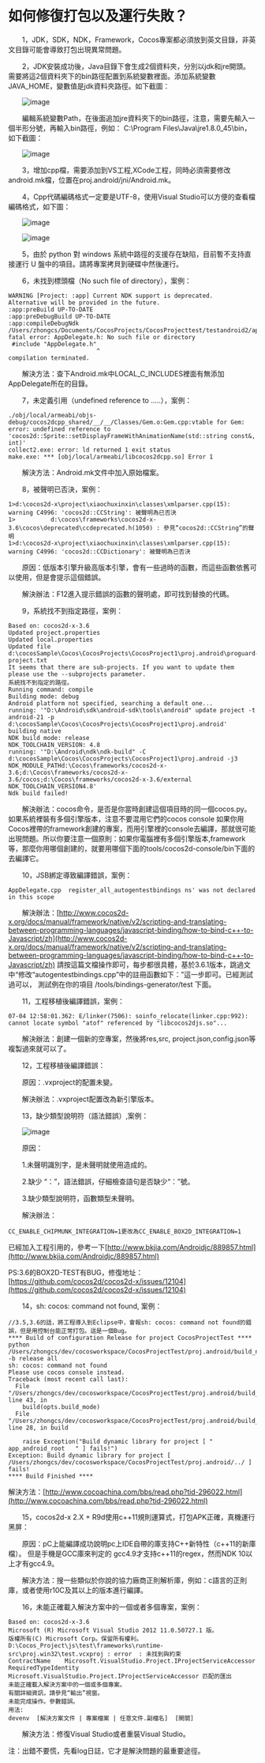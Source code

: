 # 如何修復打包以及運行失敗？ #

&emsp;&emsp;1，JDK，SDK，NDK，Framework，Cocos專案都必須放到英文目錄，非英文目錄可能會導致打包出現異常問題。

&emsp;&emsp;2，JDK安裝成功後，Java目錄下會生成2個資料夾，分別以jdk和jre開頭。需要將這2個資料夾下的bin路徑配置到系統變數裡面。添加系統變數JAVA_HOME，變數值是jdk資料夾路徑。如下截圖：

&emsp;&emsp;![image](res_tw/image0001.png)
 
&emsp;&emsp;編輯系統變數Path，在後面追加jre資料夾下的bin路徑，注意，需要先輸入一個半形分號，再輸入bin路徑，例如： C:\Program Files\Java\jre1.8.0_45\bin，如下截圖：

&emsp;&emsp;![image](res_tw/image0002.png)

&emsp;&emsp;3，增加cpp檔，需要添加到VS工程,XCode工程，同時必須需要修改android.mk檔，位置在proj.android/jni/Android.mk。

&emsp;&emsp;4，Cpp代碼編碼格式一定要是UTF-8，使用Visual Studio可以方便的查看檔編碼格式，如下圖：

&emsp;&emsp;![image](res_tw/image0004.png)

&emsp;&emsp;![image](res_tw/image0003.png)

&emsp;&emsp;5，由於 python 對 windows 系統中路徑的支援存在缺陷，目前暫不支持直接運行 U 盤中的項目。請將專案拷貝到硬碟中然後運行。

&emsp;&emsp;6，未找到標頭檔（No such file of directory），案例：

    WARNING [Project: :app] Current NDK support is deprecated.  Alternative will be provided in the future.
    :app:preBuild UP-TO-DATE
    :app:preDebugBuild UP-TO-DATE
    :app:compileDebugNdk
    /Users/zhongcs/Documents/CocosProjects/CocosProjecttest/testandroid2/app/src/main/jni/hellocpp/main.cpp:1:25: fatal error: AppDelegate.h: No such file or directory
     #include "AppDelegate.h"
                             ^
    compilation terminated.

&emsp;&emsp;解決方法：查下Android.mk中LOCAL_C_INCLUDES裡面有無添加AppDelegate所在的目錄。


&emsp;&emsp;7，未定義引用（undefined reference to …..），案例：
 
    ./obj/local/armeabi/objs-debug/cocos2dcpp_shared/__/__/Classes/Gem.o:Gem.cpp:vtable for Gem: error: undefined reference to 'cocos2d::Sprite::setDisplayFrameWithAnimationName(std::string const&, int)'
    collect2.exe: error: ld returned 1 exit status
    make.exe: *** [obj/local/armeabi/libcocos2dcpp.so] Error 1

&emsp;&emsp;解決方法：Android.mk文件中加入原始檔案。


&emsp;&emsp;8，被聲明已否決，案例：

    1>d:\cocos2d-x\project\xiaochuxinxin\classes\xmlparser.cpp(15): warning C4996: 'cocos2d::CCString': 被聲明為已否決
    1>          d:\cocos\frameworks\cocos2d-x-3.6\cocos\deprecated\ccdeprecated.h(1050) : 參見“cocos2d::CCString”的聲明
    1>d:\cocos2d-x\project\xiaochuxinxin\classes\xmlparser.cpp(15): warning C4996: 'cocos2d::CCDictionary': 被聲明為已否決


&emsp;&emsp;原因：低版本引擎升級高版本引擎，會有一些過時的函數，而這些函數依舊可以使用，但是會提示這個錯誤。

&emsp;&emsp;解決辦法：F12進入提示錯誤的函數的聲明處，即可找到替換的代碼。

&emsp;&emsp;9，系統找不到指定路徑，案例：

    Based on: cocos2d-x-3.6
    Updated project.properties
    Updated local.properties
    Updated file d:\cocosSample\Cocos\CocosProjects\CocosProject1\proj.android\proguard-project.txt
    It seems that there are sub-projects. If you want to update them
    please use the --subprojects parameter.
    系統找不到指定的路徑。
    Running command: compile
    Building mode: debug
    Android platform not specified, searching a default one...
    running: '"D:\Android\sdk\android-sdk\tools\android" update project -t android-21 -p d:\cocosSample\Cocos\CocosProjects\CocosProject1\proj.android'
    building native
    NDK build mode: release
    NDK_TOOLCHAIN_VERSION: 4.8
    running: '"D:\Android\ndk\ndk-build" -C d:\cocosSample\Cocos\CocosProjects\CocosProject1\proj.android -j3 NDK_MODULE_PATHd:\Cocos\frameworks/cocos2d-x-3.6;d:\Cocos\frameworks/cocos2d-x-3.6/cocos;d:\Cocos\frameworks/cocos2d-x-3.6/external NDK_TOOLCHAIN_VERSION4.8'
    Ndk build failed!


&emsp;&emsp;解決辦法：cocos命令，是否是你當時創建這個項目時的同一個cocos.py。如果系統裡裝有多個引擎版本，注意不要混用它們的cocos console
如果你用Cocos裡帶的framework創建的專案，而用引擎裡的console去編譯，那就很可能出現問題。所以你要注意一個原則：如果你電腦裡有多個引擎版本,framework等，那麼你用哪個創建的，就要用哪個下面的tools/cocos2d-console/bin下面的去編譯它。

&emsp;&emsp;10，JSB綁定導致編譯錯誤，案例：

    AppDelegate.cpp  register_all_autogentestbindings ns' was not declared in this scope

&emsp;&emsp;解決辦法：[http://www.cocos2d-x.org/docs/manual/framework/native/v2/scripting-and-translating-between-programming-languages/javascript-binding/how-to-bind-c++-to-Javascript/zh](http://www.cocos2d-x.org/docs/manual/framework/native/v2/scripting-and-translating-between-programming-languages/javascript-binding/how-to-bind-c++-to-Javascript/zh)
請按這篇文檔操作即可，每步都很具體，基於3.6.1版本，跳過文中“修改“autogentestbindings.cpp”中的註冊函數如下：”這一步即可。已經測試過可以，
測試例在你的項目 /tools/bindings-generator/test 下面。

&emsp;&emsp;11，工程移植後編譯錯誤，案例：

    07-04 12:58:01.362: E/linker(7506): soinfo_relocate(linker.cpp:992): cannot locate symbol "atof" referenced by "libcocos2djs.so"...

&emsp;&emsp;解決辦法：創建一個新的空專案，然後將res,src, project.json,config.json等複製過來就可以了。


&emsp;&emsp;12，工程移植後編譯錯誤：

&emsp;&emsp;原因：.vxproject的配置未變。

&emsp;&emsp;解決辦法：.vxproject配置改為新引擎版本。

&emsp;&emsp;13，缺少類型說明符（語法錯誤）,案例：

&emsp;&emsp;![image](res/image0005.png)

&emsp;&emsp;原因：

&emsp;&emsp;1.未聲明識別字，是未聲明就使用造成的。

&emsp;&emsp;2.缺少 “：”，語法錯誤，仔細檢查語句是否缺少“：”號。

&emsp;&emsp;3.缺少類型說明符，函數類型未聲明。

&emsp;&emsp;解決辦法：

    CC_ENABLE_CHIPMUNK_INTEGRATION=1更改為CC_ENABLE_BOX2D_INTEGRATION=1

已經加入工程引用的，參考一下[http://www.bkjia.com/Androidjc/889857.html](http://www.bkjia.com/Androidjc/889857.html)

PS:3.6的BOX2D-TEST有BUG，修復地址：[https://github.com/cocos2d/cocos2d-x/issues/12104](https://github.com/cocos2d/cocos2d-x/issues/12104)


&emsp;&emsp;14，sh: cocos: command not found, 案例：

    //3.5,3.6的話，將工程導入到Eclipse中，會報sh: cocos: command not found的錯誤，但是用控制台能正常打包。這是一個Bug。
    **** Build of configuration Release for project CocosProjectTest ****
    python /Users/zhongcs/dev/cocosworkspace/CocosProjectTest/proj.android/build_native.py -b release all 
    sh: cocos: command not found
    Please use cocos console instead.
    Traceback (most recent call last):
      File "/Users/zhongcs/dev/cocosworkspace/CocosProjectTest/proj.android/build_native.py", line 43, in 
        build(opts.build_mode)
      File "/Users/zhongcs/dev/cocosworkspace/CocosProjectTest/proj.android/build_native.py", line 28, in build
    
        raise Exception("Build dynamic library for project [ "   app_android_root   " ] fails!")
    Exception: Build dynamic library for project [ /Users/zhongcs/dev/cocosworkspace/CocosProjectTest/proj.android/../ ] fails!
    **** Build Finished ****

   解決方法：[http://www.cocoachina.com/bbs/read.php?tid-296022.html](http://www.cocoachina.com/bbs/read.php?tid-296022.html)

&emsp;&emsp;15，cocos2d-x 2.X + R9d使用c++11規則運算式，打包APK正確，真機運行黑屏： 

&emsp;&emsp;原因：pC上能編譯成功說明pc上IDE自帶的庫支持C++新特性（c++11的新庫檔）。
但是手機是GCC庫來判定的
 gcc4.9才支持c++11的regex，然而NDK 10以上才有gcc4.9。

&emsp;&emsp;解決方法：搜一些類似於你說的協力廠商正則解析庫，例如：c語言的正則庫，或者使用r10C及其以上的版本進行編譯。


&emsp;&emsp;16，未能正確載入解決方案中的一個或者多個專案，案例：

    Based on: cocos2d-x-3.6
    Microsoft (R) Microsoft Visual Studio 2012 11.0.50727.1 版。
    版權所有(C) Microsoft Corp。保留所有權利。
    D:\Cocos_Project\js\test\frameworks\runtime-src\proj.win32\test.vcxproj : error  : 未找到與約束 
    ContractName    Microsoft.VisualStudio.Project.IProjectServiceAccessor
    RequiredTypeIdentity    Microsoft.VisualStudio.Project.IProjectServiceAccessor 匹配的匯出
    未能正確載入解決方案中的一個或多個專案。
    有關詳細資訊，請參見“輸出”視窗。
    未能完成操作。參數錯誤。 
    用法: 
    devenv  [解決方案文件 | 專案檔案 | 任意文件.副檔名]  [開關]

&emsp;&emsp;解決方法：修復Visual Studio或者重裝Visual Studio。

注：出錯不要慌，先看log日誌，它才是解決問題的最重要途徑。











